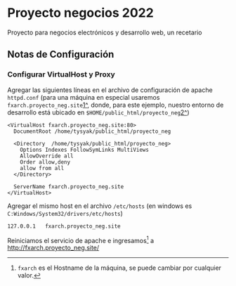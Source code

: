 # Proyecto negocios 2022
Proyecto para negocios electrónicos y desarrollo web, un recetario


## Notas de Configuración

### Configurar VirtualHost y Proxy

Agregar las siguientes líneas en el archivo de configuración de 
apache `httpd.conf` (para una máquina en especial usaremos 
`fxarch.proyecto_neg.site`[1^], donde, para este ejemplo,
nuestro entorno de desarrollo está ubicado en
`$HOME/public_html/proyecto_neg`[2^])

```apacheconf
<VirtualHost fxarch.proyecto_neg.site:80>
  DocumentRoot /home/tysyak/public_html/proyecto_neg  
 
  <Directory  /home/tysyak/public_html/proyecto_neg>
    Options Indexes FollowSymLinks MultiViews
    AllowOverride all
    Order allow,deny
    allow from all
  </Directory>
  
  ServerName fxarch.proyecto_neg.site
</VirtualHost>
```

Agregar el mismo host en el archivo `/etc/hosts` 
(en windows es `C:Windows/System32/drivers/etc/hosts`)

```unixconfig
127.0.0.1	fxarch.proyecto_neg.site
```

Reiniciamos el servicio de apache e ingresamos[^3] a 
http://fxarch.proyecto_neg.site/

[1^]: https://linuxconfig.org/how-to-set-up-apache-webserver-proxy-in-front-of-apache-tomcat-on-red-hat-linux
[2^]: https://wiki.archlinux.org/title/Apache_HTTP_Server#User_directories
[^3]: `fxarch` es el Hostname de la máquina, se puede cambiar por cualquier valor.